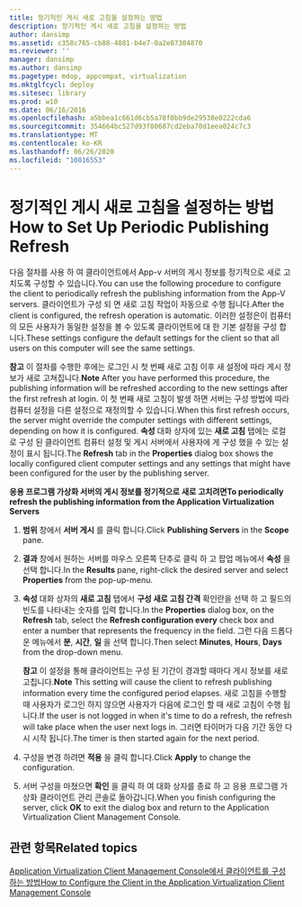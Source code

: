 ```yaml
---
title: 정기적인 게시 새로 고침을 설정하는 방법
description: 정기적인 게시 새로 고침을 설정하는 방법
author: dansimp
ms.assetid: c358c765-cb88-4881-b4e7-0a2e87304870
ms.reviewer: ''
manager: dansimp
ms.author: dansimp
ms.pagetype: mdop, appcompat, virtualization
ms.mktglfcycl: deploy
ms.sitesec: library
ms.prod: w10
ms.date: 06/16/2016
ms.openlocfilehash: a5bbea1c661d6cb5a78f0bb9de29538e0222cda6
ms.sourcegitcommit: 354664bc527d93f80687cd2eba70d1eea024c7c3
ms.translationtype: MT
ms.contentlocale: ko-KR
ms.lasthandoff: 06/26/2020
ms.locfileid: "10816553"
---
```

# <span data-ttu-id="90390-103">정기적인 게시 새로 고침을 설정하는 방법</span><span class="sxs-lookup"><span data-stu-id="90390-103">How to Set Up Periodic Publishing Refresh</span></span>


<span data-ttu-id="90390-104">다음 절차를 사용 하 여 클라이언트에서 App-v 서버의 게시 정보를 정기적으로 새로 고치도록 구성할 수 있습니다.</span><span class="sxs-lookup"><span data-stu-id="90390-104">You can use the following procedure to configure the client to periodically refresh the publishing information from the App-V servers.</span></span> <span data-ttu-id="90390-105">클라이언트가 구성 되 면 새로 고침 작업이 자동으로 수행 됩니다.</span><span class="sxs-lookup"><span data-stu-id="90390-105">After the client is configured, the refresh operation is automatic.</span></span> <span data-ttu-id="90390-106">이러한 설정은이 컴퓨터의 모든 사용자가 동일한 설정을 볼 수 있도록 클라이언트에 대 한 기본 설정을 구성 합니다.</span><span class="sxs-lookup"><span data-stu-id="90390-106">These settings configure the default settings for the client so that all users on this computer will see the same settings.</span></span>

<span data-ttu-id="90390-107">**참고**  이 절차를 수행한 후에는 로그인 시 첫 번째 새로 고침 이후 새 설정에 따라 게시 정보가 새로 고쳐집니다.</span><span class="sxs-lookup"><span data-stu-id="90390-107">**Note** After you have performed this procedure, the publishing information will be refreshed according to the new settings after the first refresh at login.</span></span> <span data-ttu-id="90390-108">이 첫 번째 새로 고침이 발생 하면 서버는 구성 방법에 따라 컴퓨터 설정을 다른 설정으로 재정의할 수 있습니다.</span><span class="sxs-lookup"><span data-stu-id="90390-108">When this first refresh occurs, the server might override the computer settings with different settings, depending on how it is configured.</span></span> <span data-ttu-id="90390-109">**속성** 대화 상자에 있는 **새로 고침** 탭에는 로컬로 구성 된 클라이언트 컴퓨터 설정 및 게시 서버에서 사용자에 게 구성 했을 수 있는 설정이 표시 됩니다.</span><span class="sxs-lookup"><span data-stu-id="90390-109">The **Refresh** tab in the **Properties** dialog box shows the locally configured client computer settings and any settings that might have been configured for the user by the publishing server.</span></span>

 

**<span data-ttu-id="90390-110">응용 프로그램 가상화 서버의 게시 정보를 정기적으로 새로 고치려면</span><span class="sxs-lookup"><span data-stu-id="90390-110">To periodically refresh the publishing information from the Application Virtualization Servers</span></span>**

1.  <span data-ttu-id="90390-111">**범위** 창에서 **서버 게시** 를 클릭 합니다.</span><span class="sxs-lookup"><span data-stu-id="90390-111">Click **Publishing Servers** in the **Scope** pane.</span></span>

2.  <span data-ttu-id="90390-112">**결과** 창에서 원하는 서버를 마우스 오른쪽 단추로 클릭 하 고 팝업 메뉴에서 **속성** 을 선택 합니다.</span><span class="sxs-lookup"><span data-stu-id="90390-112">In the **Results** pane, right-click the desired server and select **Properties** from the pop-up-menu.</span></span>

3.  <span data-ttu-id="90390-113">**속성** 대화 상자의 **새로 고침** 탭에서 **구성 새로 고침 간격** 확인란을 선택 하 고 필드의 빈도를 나타내는 숫자를 입력 합니다.</span><span class="sxs-lookup"><span data-stu-id="90390-113">In the **Properties** dialog box, on the **Refresh** tab, select the **Refresh configuration every** check box and enter a number that represents the frequency in the field.</span></span> <span data-ttu-id="90390-114">그런 다음 드롭다운 메뉴에서 **분**, **시간**, **일** 을 선택 합니다.</span><span class="sxs-lookup"><span data-stu-id="90390-114">Then select **Minutes**, **Hours**, **Days** from the drop-down menu.</span></span>

    <span data-ttu-id="90390-115">**참고**  이 설정을 통해 클라이언트는 구성 된 기간이 경과할 때마다 게시 정보를 새로 고칩니다.</span><span class="sxs-lookup"><span data-stu-id="90390-115">**Note** This setting will cause the client to refresh publishing information every time the configured period elapses.</span></span> <span data-ttu-id="90390-116">새로 고침을 수행할 때 사용자가 로그인 하지 않으면 사용자가 다음에 로그인 할 때 새로 고침이 수행 됩니다.</span><span class="sxs-lookup"><span data-stu-id="90390-116">If the user is not logged in when it's time to do a refresh, the refresh will take place when the user next logs in.</span></span> <span data-ttu-id="90390-117">그러면 타이머가 다음 기간 동안 다시 시작 됩니다.</span><span class="sxs-lookup"><span data-stu-id="90390-117">The timer is then started again for the next period.</span></span>

     

4.  <span data-ttu-id="90390-118">구성을 변경 하려면 **적용** 을 클릭 합니다.</span><span class="sxs-lookup"><span data-stu-id="90390-118">Click **Apply** to change the configuration.</span></span>

5.  <span data-ttu-id="90390-119">서버 구성을 마쳤으면 **확인** 을 클릭 하 여 대화 상자를 종료 하 고 응용 프로그램 가상화 클라이언트 관리 콘솔로 돌아갑니다.</span><span class="sxs-lookup"><span data-stu-id="90390-119">When you finish configuring the server, click **OK** to exit the dialog box and return to the Application Virtualization Client Management Console.</span></span>

## <span data-ttu-id="90390-120">관련 항목</span><span class="sxs-lookup"><span data-stu-id="90390-120">Related topics</span></span>


[<span data-ttu-id="90390-121">Application Virtualization Client Management Console에서 클라이언트를 구성하는 방법</span><span class="sxs-lookup"><span data-stu-id="90390-121">How to Configure the Client in the Application Virtualization Client Management Console</span></span>](how-to-configure-the-client-in-the-application-virtualization-client-management-console.md)

 

 





